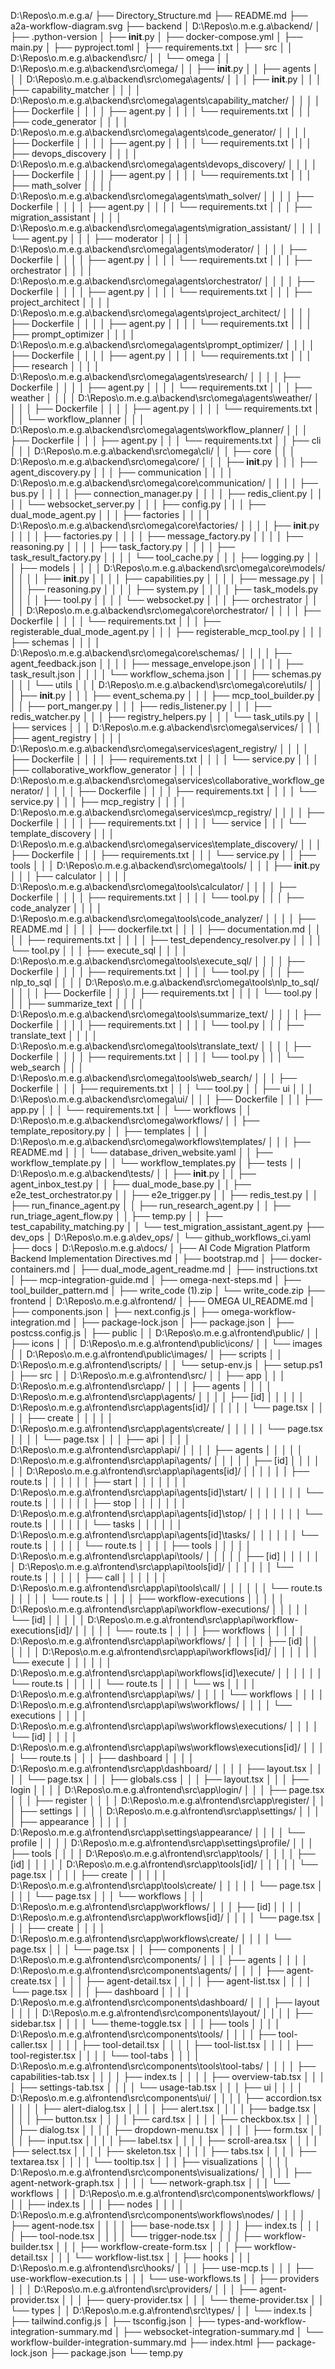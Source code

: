 D:\Repos\o.m.e.g.a/
├── Directory_Structure.md
├── README.md
├── a2a-workflow-diagram.svg
├── backend
│   D:\Repos\o.m.e.g.a\backend/
│   ├── .python-version
│   ├── __init__.py
│   ├── docker-compose.yml
│   ├── main.py
│   ├── pyproject.toml
│   ├── requirements.txt
│   ├── src
│   │   D:\Repos\o.m.e.g.a\backend\src/
│   │   └── omega
│   │       D:\Repos\o.m.e.g.a\backend\src\omega/
│   │       ├── __init__.py
│   │       ├── agents
│   │       │   D:\Repos\o.m.e.g.a\backend\src\omega\agents/
│   │       │   ├── __init__.py
│   │       │   ├── capability_matcher
│   │       │   │   D:\Repos\o.m.e.g.a\backend\src\omega\agents\capability_matcher/
│   │       │   │   ├── Dockerfile
│   │       │   │   ├── agent.py
│   │       │   │   └── requirements.txt
│   │       │   ├── code_generator
│   │       │   │   D:\Repos\o.m.e.g.a\backend\src\omega\agents\code_generator/
│   │       │   │   ├── Dockerfile
│   │       │   │   ├── agent.py
│   │       │   │   └── requirements.txt
│   │       │   ├── devops_discovery
│   │       │   │   D:\Repos\o.m.e.g.a\backend\src\omega\agents\devops_discovery/
│   │       │   │   ├── Dockerfile
│   │       │   │   ├── agent.py
│   │       │   │   └── requirements.txt
│   │       │   ├── math_solver
│   │       │   │   D:\Repos\o.m.e.g.a\backend\src\omega\agents\math_solver/
│   │       │   │   ├── Dockerfile
│   │       │   │   ├── agent.py
│   │       │   │   └── requirements.txt
│   │       │   ├── migration_assistant
│   │       │   │   D:\Repos\o.m.e.g.a\backend\src\omega\agents\migration_assistant/
│   │       │   │   └── agent.py
│   │       │   ├── moderator
│   │       │   │   D:\Repos\o.m.e.g.a\backend\src\omega\agents\moderator/
│   │       │   │   ├── Dockerfile
│   │       │   │   ├── agent.py
│   │       │   │   └── requirements.txt
│   │       │   ├── orchestrator
│   │       │   │   D:\Repos\o.m.e.g.a\backend\src\omega\agents\orchestrator/
│   │       │   │   ├── Dockerfile
│   │       │   │   ├── agent.py
│   │       │   │   └── requirements.txt
│   │       │   ├── project_architect
│   │       │   │   D:\Repos\o.m.e.g.a\backend\src\omega\agents\project_architect/
│   │       │   │   ├── Dockerfile
│   │       │   │   ├── agent.py
│   │       │   │   └── requirements.txt
│   │       │   ├── prompt_optimizer
│   │       │   │   D:\Repos\o.m.e.g.a\backend\src\omega\agents\prompt_optimizer/
│   │       │   │   ├── Dockerfile
│   │       │   │   ├── agent.py
│   │       │   │   └── requirements.txt
│   │       │   ├── research
│   │       │   │   D:\Repos\o.m.e.g.a\backend\src\omega\agents\research/
│   │       │   │   ├── Dockerfile
│   │       │   │   ├── agent.py
│   │       │   │   └── requirements.txt
│   │       │   ├── weather
│   │       │   │   D:\Repos\o.m.e.g.a\backend\src\omega\agents\weather/
│   │       │   │   ├── Dockerfile
│   │       │   │   ├── agent.py
│   │       │   │   └── requirements.txt
│   │       │   └── workflow_planner
│   │       │       D:\Repos\o.m.e.g.a\backend\src\omega\agents\workflow_planner/
│   │       │       ├── Dockerfile
│   │       │       ├── agent.py
│   │       │       └── requirements.txt
│   │       ├── cli
│   │       │   D:\Repos\o.m.e.g.a\backend\src\omega\cli/
│   │       ├── core
│   │       │   D:\Repos\o.m.e.g.a\backend\src\omega\core/
│   │       │   ├── __init__.py
│   │       │   ├── agent_discovery.py
│   │       │   ├── communication
│   │       │   │   D:\Repos\o.m.e.g.a\backend\src\omega\core\communication/
│   │       │   │   ├── bus.py
│   │       │   │   ├── connection_manager.py
│   │       │   │   ├── redis_client.py
│   │       │   │   └── websocket_server.py
│   │       │   ├── config.py
│   │       │   ├── dual_mode_agent.py
│   │       │   ├── factories
│   │       │   │   D:\Repos\o.m.e.g.a\backend\src\omega\core\factories/
│   │       │   │   ├── __init__.py
│   │       │   │   ├── factories.py
│   │       │   │   ├── message_factory.py
│   │       │   │   ├── reasoning.py
│   │       │   │   ├── task_factory.py
│   │       │   │   ├── task_result_factory.py
│   │       │   │   └── tool_cache.py
│   │       │   ├── logging.py
│   │       │   ├── models
│   │       │   │   D:\Repos\o.m.e.g.a\backend\src\omega\core\models/
│   │       │   │   ├── __init__.py
│   │       │   │   ├── capabilities.py
│   │       │   │   ├── message.py
│   │       │   │   ├── reasoning.py
│   │       │   │   ├── system.py
│   │       │   │   ├── task_models.py
│   │       │   │   ├── tool.py
│   │       │   │   └── websocket.py
│   │       │   ├── orchestrator
│   │       │   │   D:\Repos\o.m.e.g.a\backend\src\omega\core\orchestrator/
│   │       │   │   ├── Dockerfile
│   │       │   │   └── requirements.txt
│   │       │   ├── registerable_dual_mode_agent.py
│   │       │   ├── registerable_mcp_tool.py
│   │       │   ├── schemas
│   │       │   │   D:\Repos\o.m.e.g.a\backend\src\omega\core\schemas/
│   │       │   │   ├── agent_feedback.json
│   │       │   │   ├── message_envelope.json
│   │       │   │   ├── task_result.json
│   │       │   │   └── workflow_schema.json
│   │       │   ├── schemas.py
│   │       │   └── utils
│   │       │       D:\Repos\o.m.e.g.a\backend\src\omega\core\utils/
│   │       │       ├── __init__.py
│   │       │       ├── event_schema.py
│   │       │       ├── mcp_tool_builder.py
│   │       │       ├── port_manger.py
│   │       │       ├── redis_listener.py
│   │       │       ├── redis_watcher.py
│   │       │       ├── registry_helpers.py
│   │       │       └── task_utils.py
│   │       ├── services
│   │       │   D:\Repos\o.m.e.g.a\backend\src\omega\services/
│   │       │   ├── agent_registry
│   │       │   │   D:\Repos\o.m.e.g.a\backend\src\omega\services\agent_registry/
│   │       │   │   ├── Dockerfile
│   │       │   │   ├── requirements.txt
│   │       │   │   └── service.py
│   │       │   ├── collaborative_workflow_generator
│   │       │   │   D:\Repos\o.m.e.g.a\backend\src\omega\services\collaborative_workflow_generator/
│   │       │   │   ├── Dockerfile
│   │       │   │   ├── requirements.txt
│   │       │   │   └── service.py
│   │       │   ├── mcp_registry
│   │       │   │   D:\Repos\o.m.e.g.a\backend\src\omega\services\mcp_registry/
│   │       │   │   ├── Dockerfile
│   │       │   │   ├── requirements.txt
│   │       │   │   └── service
│   │       │   └── template_discovery
│   │       │       D:\Repos\o.m.e.g.a\backend\src\omega\services\template_discovery/
│   │       │       ├── Dockerfile
│   │       │       ├── requirements.txt
│   │       │       └── service.py
│   │       ├── tools
│   │       │   D:\Repos\o.m.e.g.a\backend\src\omega\tools/
│   │       │   ├── __init__.py
│   │       │   ├── calculator
│   │       │   │   D:\Repos\o.m.e.g.a\backend\src\omega\tools\calculator/
│   │       │   │   ├── Dockerfile
│   │       │   │   ├── requirements.txt
│   │       │   │   └── tool.py
│   │       │   ├── code_analyzer
│   │       │   │   D:\Repos\o.m.e.g.a\backend\src\omega\tools\code_analyzer/
│   │       │   │   ├── README.md
│   │       │   │   ├── dockerfile.txt
│   │       │   │   ├── documentation.md
│   │       │   │   ├── requirements.txt
│   │       │   │   ├── test_dependency_resolver.py
│   │       │   │   └── tool.py
│   │       │   ├── execute_sql
│   │       │   │   D:\Repos\o.m.e.g.a\backend\src\omega\tools\execute_sql/
│   │       │   │   ├── Dockerfile
│   │       │   │   ├── requirements.txt
│   │       │   │   └── tool.py
│   │       │   ├── nlp_to_sql
│   │       │   │   D:\Repos\o.m.e.g.a\backend\src\omega\tools\nlp_to_sql/
│   │       │   │   ├── Dockerfile
│   │       │   │   ├── requirements.txt
│   │       │   │   └── tool.py
│   │       │   ├── summarize_text
│   │       │   │   D:\Repos\o.m.e.g.a\backend\src\omega\tools\summarize_text/
│   │       │   │   ├── Dockerfile
│   │       │   │   ├── requirements.txt
│   │       │   │   └── tool.py
│   │       │   ├── translate_text
│   │       │   │   D:\Repos\o.m.e.g.a\backend\src\omega\tools\translate_text/
│   │       │   │   ├── Dockerfile
│   │       │   │   ├── requirements.txt
│   │       │   │   └── tool.py
│   │       │   └── web_search
│   │       │       D:\Repos\o.m.e.g.a\backend\src\omega\tools\web_search/
│   │       │       ├── Dockerfile
│   │       │       ├── requirements.txt
│   │       │       └── tool.py
│   │       ├── ui
│   │       │   D:\Repos\o.m.e.g.a\backend\src\omega\ui/
│   │       │   ├── Dockerfile
│   │       │   ├── app.py
│   │       │   └── requirements.txt
│   │       └── workflows
│   │           D:\Repos\o.m.e.g.a\backend\src\omega\workflows/
│   │           ├── template_repository.py
│   │           ├── templates
│   │           │   D:\Repos\o.m.e.g.a\backend\src\omega\workflows\templates/
│   │           │   ├── README.md
│   │           │   └── database_driven_website.yaml
│   │           ├── workflow_template.py
│   │           └── workflow_templates.py
│   ├── tests
│   │   D:\Repos\o.m.e.g.a\backend\tests/
│   │   ├── __init__.py
│   │   ├── agent_inbox_test.py
│   │   ├── dual_mode_base.py
│   │   ├── e2e_test_orchestrator.py
│   │   ├── e2e_trigger.py
│   │   ├── redis_test.py
│   │   ├── run_finance_agent.py
│   │   ├── run_research_agent.py
│   │   ├── run_triage_agent_flow.py
│   │   ├── temp.py
│   │   ├── test_capability_matching.py
│   │   └── test_migration_assistant_agent.py
├── dev_ops
│   D:\Repos\o.m.e.g.a\dev_ops/
│   └── github_workflows_ci.yaml
├── docs
│   D:\Repos\o.m.e.g.a\docs/
│   ├── AI Code Migration Platform Backend Implementation Directives.md
│   ├── bootstrap.md
│   ├── docker-containers.md
│   ├── dual_mode_agent_readme.md
│   ├── instructions.txt
│   ├── mcp-integration-guide.md
│   ├── omega-next-steps.md
│   ├── tool_builder_pattern.md
│   ├── write_code (1).zip
│   └── write_code.zip
├── frontend
│   D:\Repos\o.m.e.g.a\frontend/
│   ├── OMEGA UI_README.md
│   ├── components.json
│   ├── next.config.js
│   ├── omega-workflow-integration.md
│   ├── package-lock.json
│   ├── package.json
│   ├── postcss.config.js
│   ├── public
│   │   D:\Repos\o.m.e.g.a\frontend\public/
│   │   ├── icons
│   │   │   D:\Repos\o.m.e.g.a\frontend\public\icons/
│   │   └── images
│   │       D:\Repos\o.m.e.g.a\frontend\public\images/
│   ├── scripts
│   │   D:\Repos\o.m.e.g.a\frontend\scripts/
│   │   └── setup-env.js
│   ├── setup.ps1
│   ├── src
│   │   D:\Repos\o.m.e.g.a\frontend\src/
│   │   ├── app
│   │   │   D:\Repos\o.m.e.g.a\frontend\src\app/
│   │   │   ├── agents
│   │   │   │   D:\Repos\o.m.e.g.a\frontend\src\app\agents/
│   │   │   │   ├── [id]
│   │   │   │   │   D:\Repos\o.m.e.g.a\frontend\src\app\agents\[id]/
│   │   │   │   │   └── page.tsx
│   │   │   │   ├── create
│   │   │   │   │   D:\Repos\o.m.e.g.a\frontend\src\app\agents\create/
│   │   │   │   │   └── page.tsx
│   │   │   │   └── page.tsx
│   │   │   ├── api
│   │   │   │   D:\Repos\o.m.e.g.a\frontend\src\app\api/
│   │   │   │   ├── agents
│   │   │   │   │   D:\Repos\o.m.e.g.a\frontend\src\app\api\agents/
│   │   │   │   │   ├── [id]
│   │   │   │   │   │   D:\Repos\o.m.e.g.a\frontend\src\app\api\agents\[id]/
│   │   │   │   │   │   ├── route.ts
│   │   │   │   │   │   ├── start
│   │   │   │   │   │   │   D:\Repos\o.m.e.g.a\frontend\src\app\api\agents\[id]\start/
│   │   │   │   │   │   │   └── route.ts
│   │   │   │   │   │   ├── stop
│   │   │   │   │   │   │   D:\Repos\o.m.e.g.a\frontend\src\app\api\agents\[id]\stop/
│   │   │   │   │   │   │   └── route.ts
│   │   │   │   │   │   └── tasks
│   │   │   │   │   │       D:\Repos\o.m.e.g.a\frontend\src\app\api\agents\[id]\tasks/
│   │   │   │   │   │       └── route.ts
│   │   │   │   │   └── route.ts
│   │   │   │   ├── tools
│   │   │   │   │   D:\Repos\o.m.e.g.a\frontend\src\app\api\tools/
│   │   │   │   │   ├── [id]
│   │   │   │   │   │   D:\Repos\o.m.e.g.a\frontend\src\app\api\tools\[id]/
│   │   │   │   │   │   └── route.ts
│   │   │   │   │   ├── call
│   │   │   │   │   │   D:\Repos\o.m.e.g.a\frontend\src\app\api\tools\call/
│   │   │   │   │   │   └── route.ts
│   │   │   │   │   └── route.ts
│   │   │   │   ├── workflow-executions
│   │   │   │   │   D:\Repos\o.m.e.g.a\frontend\src\app\api\workflow-executions/
│   │   │   │   │   └── [id]
│   │   │   │   │       D:\Repos\o.m.e.g.a\frontend\src\app\api\workflow-executions\[id]/
│   │   │   │   │       └── route.ts
│   │   │   │   ├── workflows
│   │   │   │   │   D:\Repos\o.m.e.g.a\frontend\src\app\api\workflows/
│   │   │   │   │   ├── [id]
│   │   │   │   │   │   D:\Repos\o.m.e.g.a\frontend\src\app\api\workflows\[id]/
│   │   │   │   │   │   └── execute
│   │   │   │   │   │       D:\Repos\o.m.e.g.a\frontend\src\app\api\workflows\[id]\execute/
│   │   │   │   │   │       └── route.ts
│   │   │   │   │   └── route.ts
│   │   │   │   └── ws
│   │   │   │       D:\Repos\o.m.e.g.a\frontend\src\app\api\ws/
│   │   │   │       └── workflows
│   │   │   │           D:\Repos\o.m.e.g.a\frontend\src\app\api\ws\workflows/
│   │   │   │           └── executions
│   │   │   │               D:\Repos\o.m.e.g.a\frontend\src\app\api\ws\workflows\executions/
│   │   │   │               └── [id]
│   │   │   │                   D:\Repos\o.m.e.g.a\frontend\src\app\api\ws\workflows\executions\[id]/
│   │   │   │                   └── route.ts
│   │   │   ├── dashboard
│   │   │   │   D:\Repos\o.m.e.g.a\frontend\src\app\dashboard/
│   │   │   │   ├── layout.tsx
│   │   │   │   └── page.tsx
│   │   │   ├── globals.css
│   │   │   ├── layout.tsx
│   │   │   ├── login
│   │   │   │   D:\Repos\o.m.e.g.a\frontend\src\app\login/
│   │   │   ├── page.tsx
│   │   │   ├── register
│   │   │   │   D:\Repos\o.m.e.g.a\frontend\src\app\register/
│   │   │   ├── settings
│   │   │   │   D:\Repos\o.m.e.g.a\frontend\src\app\settings/
│   │   │   │   ├── appearance
│   │   │   │   │   D:\Repos\o.m.e.g.a\frontend\src\app\settings\appearance/
│   │   │   │   └── profile
│   │   │   │       D:\Repos\o.m.e.g.a\frontend\src\app\settings\profile/
│   │   │   ├── tools
│   │   │   │   D:\Repos\o.m.e.g.a\frontend\src\app\tools/
│   │   │   │   ├── [id]
│   │   │   │   │   D:\Repos\o.m.e.g.a\frontend\src\app\tools\[id]/
│   │   │   │   │   └── page.tsx
│   │   │   │   ├── create
│   │   │   │   │   D:\Repos\o.m.e.g.a\frontend\src\app\tools\create/
│   │   │   │   │   └── page.tsx
│   │   │   │   └── page.tsx
│   │   │   └── workflows
│   │   │       D:\Repos\o.m.e.g.a\frontend\src\app\workflows/
│   │   │       ├── [id]
│   │   │       │   D:\Repos\o.m.e.g.a\frontend\src\app\workflows\[id]/
│   │   │       │   └── page.tsx
│   │   │       ├── create
│   │   │       │   D:\Repos\o.m.e.g.a\frontend\src\app\workflows\create/
│   │   │       │   └── page.tsx
│   │   │       └── page.tsx
│   │   ├── components
│   │   │   D:\Repos\o.m.e.g.a\frontend\src\components/
│   │   │   ├── agents
│   │   │   │   D:\Repos\o.m.e.g.a\frontend\src\components\agents/
│   │   │   │   ├── agent-create.tsx
│   │   │   │   ├── agent-detail.tsx
│   │   │   │   ├── agent-list.tsx
│   │   │   │   └── page.tsx
│   │   │   ├── dashboard
│   │   │   │   D:\Repos\o.m.e.g.a\frontend\src\components\dashboard/
│   │   │   ├── layout
│   │   │   │   D:\Repos\o.m.e.g.a\frontend\src\components\layout/
│   │   │   │   ├── sidebar.tsx
│   │   │   │   └── theme-toggle.tsx
│   │   │   ├── tools
│   │   │   │   D:\Repos\o.m.e.g.a\frontend\src\components\tools/
│   │   │   │   ├── tool-caller.tsx
│   │   │   │   ├── tool-detail.tsx
│   │   │   │   ├── tool-list.tsx
│   │   │   │   ├── tool-register.tsx
│   │   │   │   └── tool-tabs
│   │   │   │       D:\Repos\o.m.e.g.a\frontend\src\components\tools\tool-tabs/
│   │   │   │       ├── capabilities-tab.tsx
│   │   │   │       ├── index.ts
│   │   │   │       ├── overview-tab.tsx
│   │   │   │       ├── settings-tab.tsx
│   │   │   │       └── usage-tab.tsx
│   │   │   ├── ui
│   │   │   │   D:\Repos\o.m.e.g.a\frontend\src\components\ui/
│   │   │   │   ├── accordion.tsx
│   │   │   │   ├── alert-dialog.tsx
│   │   │   │   ├── alert.tsx
│   │   │   │   ├── badge.tsx
│   │   │   │   ├── button.tsx
│   │   │   │   ├── card.tsx
│   │   │   │   ├── checkbox.tsx
│   │   │   │   ├── dialog.tsx
│   │   │   │   ├── dropdown-menu.tsx
│   │   │   │   ├── form.tsx
│   │   │   │   ├── input.tsx
│   │   │   │   ├── label.tsx
│   │   │   │   ├── scroll-area.tsx
│   │   │   │   ├── select.tsx
│   │   │   │   ├── skeleton.tsx
│   │   │   │   ├── tabs.tsx
│   │   │   │   ├── textarea.tsx
│   │   │   │   └── tooltip.tsx
│   │   │   ├── visualizations
│   │   │   │   D:\Repos\o.m.e.g.a\frontend\src\components\visualizations/
│   │   │   │   ├── agent-network-graph.tsx
│   │   │   │   └── network-graph.tsx
│   │   │   └── workflows
│   │   │       D:\Repos\o.m.e.g.a\frontend\src\components\workflows/
│   │   │       ├── index.ts
│   │   │       ├── nodes
│   │   │       │   D:\Repos\o.m.e.g.a\frontend\src\components\workflows\nodes/
│   │   │       │   ├── agent-node.tsx
│   │   │       │   ├── base-node.tsx
│   │   │       │   ├── index.ts
│   │   │       │   ├── tool-node.tsx
│   │   │       │   └── trigger-node.tsx
│   │   │       ├── workflow-builder.tsx
│   │   │       ├── workflow-create-form.tsx
│   │   │       ├── workflow-detail.tsx
│   │   │       └── workflow-list.tsx
│   │   ├── hooks
│   │   │   D:\Repos\o.m.e.g.a\frontend\src\hooks/
│   │   │   ├── use-mcp.ts
│   │   │   ├── use-workflow-execution.ts
│   │   │   └── use-workflows.ts
│   │   ├── providers
│   │   │   D:\Repos\o.m.e.g.a\frontend\src\providers/
│   │   │   ├── agent-provider.tsx
│   │   │   ├── query-provider.tsx
│   │   │   └── theme-provider.tsx
│   │   └── types
│   │       D:\Repos\o.m.e.g.a\frontend\src\types/
│   │       └── index.ts
│   ├── tailwind.config.js
│   ├── tsconfig.json
│   ├── types-and-workflow-integration-summary.md
│   ├── websocket-integration-summary.md
│   └── workflow-builder-integration-summary.md
├── index.html
├── package-lock.json
├── package.json
└── temp.py
